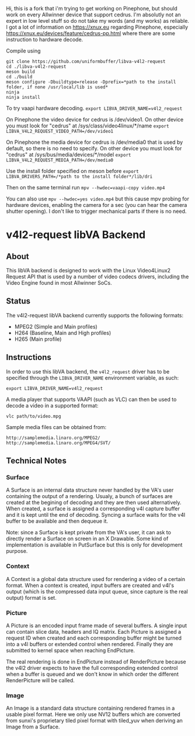 Hi,
this is a fork that i'm trying to get working on Pinephone, but should work on every Allwinner device that support cedrus.
I'm absolutly not an expert in low level stuff so do not take my words (and my works) as reliable.
I got a lot of information on https://xnux.eu regarding Pinephone, especially https://xnux.eu/devices/feature/cedrus-pp.html where there are some instruction to hardware decode.

Compile using
```
git clone https://github.com/uniformbuffer/libva-v4l2-request
cd ./libva-v4l2-request
meson build
cd ./build
meson configure -Dbuildtype=release -Dprefix=*path to the install folder, if none /usr/local/lib is used*
ninja
ninja install
```

To try vaapi hardware decoding.
`export LIBVA_DRIVER_NAME=v4l2_request`

On Pinephone the video device for cedrus is /dev/video1.
On other device you must look for "cedrus" at /sys/class/video4linux/*/name
`export LIBVA_V4L2_REQUEST_VIDEO_PATH=/dev/video1`

On Pinephone the media device for cedrus is /dev/media0 that is used by default, so there is no need to specify.
On other device you must look for "cedrus" at /sys/bus/media/devices/*/model
`export LIBVA_V4L2_REQUEST_MEDIA_PATH=/dev/media0`

Use the install folder specified on meson before
`export LIBVA_DRIVERS_PATH=/*path to the install folder*/lib/dri`

Then on the same terminal run
`mpv --hwdec=vaapi-copy video.mp4`

You can also use 
`mpv --hwdec=yes video.mp4`
but this cause mpv probing for hardware devices, enabling the camera for a sec (you can hear the camera shutter opening).
I don't like to trigger mechanical parts if there is no need.

# v4l2-request libVA Backend

## About

This libVA backend is designed to work with the Linux Video4Linux2
Request API that is used by a number of video codecs drivers,
including the Video Engine found in most Allwinner SoCs.

## Status

The v4l2-request libVA backend currently supports the following formats:
* MPEG2 (Simple and Main profiles)
* H264 (Baseline, Main and High profiles)
* H265 (Main profile)

## Instructions

In order to use this libVA backend, the `v4l2_request` driver has to
be specified through the `LIBVA_DRIVER_NAME` environment variable, as
such:

	export LIBVA_DRIVER_NAME=v4l2_request

A media player that supports VAAPI (such as VLC) can then be used to decode a
video in a supported format:

	vlc path/to/video.mpg

Sample media files can be obtained from:

	http://samplemedia.linaro.org/MPEG2/
	http://samplemedia.linaro.org/MPEG4/SVT/

## Technical Notes

### Surface

A Surface is an internal data structure never handled by the VA's user
containing the output of a rendering. Usualy, a bunch of surfaces are created
at the begining of decoding and they are then used alternatively. When
created, a surface is assigned a corresponding v4l capture buffer and it is
kept until the end of decoding. Syncing a surface waits for the v4l buffer to
be available and then dequeue it.

Note: since a Surface is kept private from the VA's user, it can ask to
directly render a Surface on screen in an X Drawable. Some kind of
implementation is available in PutSurface but this is only for development
purpose.

### Context

A Context is a global data structure used for rendering a video of a certain
format. When a context is created, input buffers are created and v4l's output
(which is the compressed data input queue, since capture is the real output)
format is set.

### Picture

A Picture is an encoded input frame made of several buffers. A single input
can contain slice data, headers and IQ matrix. Each Picture is assigned a
request ID when created and each corresponding buffer might be turned into a
v4l buffers or extended control when rendered. Finally they are submitted to
kernel space when reaching EndPicture.

The real rendering is done in EndPicture instead of RenderPicture
because the v4l2 driver expects to have the full corresponding
extended control when a buffer is queued and we don't know in which
order the different RenderPicture will be called.

### Image

An Image is a standard data structure containing rendered frames in a usable
pixel format. Here we only use NV12 buffers which are converted from sunxi's
proprietary tiled pixel format with tiled_yuv when deriving an Image from a
Surface.
